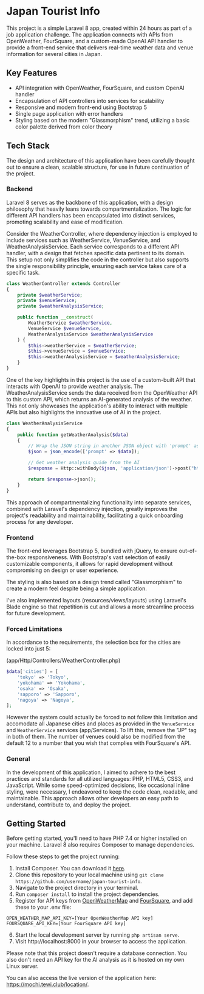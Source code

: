 # Japan Tourist Info

This project is a simple Laravel 8 app, created within 24 hours as part of a job application challenge. The application connects with APIs from OpenWeather, FourSquare, and a custom-made OpenAI API handler to provide a front-end service that delivers real-time weather data and venue information for several cities in Japan.

## Key Features

- API integration with OpenWeather, FourSquare, and custom OpenAI handler
- Encapsulation of API controllers into services for scalability
- Responsive and modern front-end using Bootstrap 5
- Single page application with error handlers
- Styling based on the modern "Glassmorphism" trend, utilizing a basic color palette derived from color theory

## Tech Stack
The design and architecture of this application have been carefully thought out to ensure a clean, scalable structure, for use in future continuation of the project.

### Backend
Laravel 8 serves as the backbone of this application, with a design philosophy that heavily leans towards compartmentalization. The logic for different API handlers has been encapsulated into distinct services, promoting scalability and ease of modification.

Consider the WeatherController, where dependency injection is employed to include services such as WeatherService, VenueService, and WeatherAnalysisService. Each service corresponds to a different API handler, with a design that fetches specific data pertinent to its domain. This setup not only simplifies the code in the controller but also supports the single responsibility principle, ensuring each service takes care of a specific task.

```php
class WeatherController extends Controller
{
    private $weatherService;
    private $venueService;
    private $weatherAnalysisService;

    public function __construct(
        WeatherService $weatherService,
        VenueService $venueService,
        WeatherAnalysisService $weatherAnalysisService
    ) {
        $this->weatherService = $weatherService;
        $this->venueService = $venueService;
        $this->weatherAnalysisService = $weatherAnalysisService;
    }
}
```

One of the key highlights in this project is the use of a custom-built API that interacts with OpenAI to provide weather analysis. The WeatherAnalysisService sends the data received from the OpenWeather API to this custom API, which returns an AI-generated analysis of the weather. This not only showcases the application's ability to interact with multiple APIs but also highlights the innovative use of AI in the project.

```php
class WeatherAnalysisService
{
    public function getWeatherAnalysis($data)
    {
        // Wrap the JSON string in another JSON object with 'prompt' as the key
        $json = json_encode(['prompt' => $data]);

        // Get weather analysis guide from the AI
        $response = Http::withBody($json, 'application/json')->post("http://labs.tewi.club/api/v1/weather");

        return $response->json();
    }
}
```

This approach of compartmentalizing functionality into separate services, combined with Laravel's dependency injection, greatly improves the project's readability and maintainability, facilitating a quick onboarding process for any developer.

### Frontend
The front-end leverages Bootstrap 5, bundled with jQuery, to ensure out-of-the-box responsiveness. With Bootstrap's vast selection of easily customizable components, it allows for rapid development without compromising on design or user experience.

The styling is also based on a design trend called "Glassmorphism" to create a modern feel despite being a simple application.

I've also implemented layouts (resources/views/layouts) using Laravel's Blade engine so that repetition is cut and allows a more streamline process for future development.

### Forced Limitations

In accordance to the requirements, the selection box for the cities are locked into just 5:

(app/Http/Controllers/WeatherController.php)
```php
$data['cities'] = [
    'tokyo' => 'Tokyo',
    'yokohama' => 'Yokohama',
    'osaka' => 'Osaka',
    'sapporo' => 'Sapporo',
    'nagoya' => 'Nagoya',
];
```

However the system could actually be forced to not follow this limitation and accomodate all Japanese cities and places as provided in the `VenueService` and `WeatherService` services (app/Services). To lift this, remove the "JP" tag in both of them. The number of venues could also be modified from the default 12 to a number that you wish that complies with FourSquare's API.

### General

In the development of this application, I aimed to adhere to the best practices and standards for all utilized languages: PHP, HTML5, CSS3, and JavaScript. While some speed-optimized decisions, like occasional inline styling, were necessary, I endeavored to keep the code clean, readable, and maintainable. This approach allows other developers an easy path to understand, contribute to, and deploy the project.

## Getting Started

Before getting started, you'll need to have PHP 7.4 or higher installed on your machine. Laravel 8 also requires Composer to manage dependencies.

Follow these steps to get the project running:

1. Install Composer. You can download it [here](https://getcomposer.org/download/).
2. Clone this repository to your local machine using `git clone https://github.com/username/japan-tourist-info`.
3. Navigate to the project directory in your terminal.
4. Run `composer install` to install the project dependencies.
5. Register for API keys from [OpenWeatherMap](https://home.openweathermap.org/users/sign_up) and [FourSquare](https://foursquare.com/developers/signup), and add these to your .env file:
```
OPEN_WEATHER_MAP_API_KEY=[Your OpenWeatherMap API key]
FOURSQUARE_API_KEY=[Your FourSquare API key]
```
6. Start the local development server by running `php artisan serve`.
7. Visit http://localhost:8000 in your browser to access the application.

Please note that this project doesn't require a database connection. You also don't need an API key for the AI analysis as it is hosted on my own Linux server.

You can also access the live version of the application here: https://mochi.tewi.club/location/.